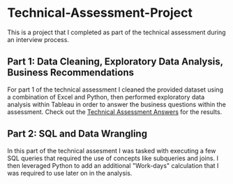 # Technical-Assessment-Project
This is a project that I completed as part of the technical assessment during an interview process.  

## Part 1: Data Cleaning, Exploratory Data Analysis, Business Recommendations
For part 1 of the technical assessment I cleaned the provided dataset using a combination of Excel and Python, then performed exploratory data analysis within Tableau in order to answer the business questions within the assessment.  Check out the [Technical Assessment Answers](Technical%20Assessment%20Answers.pdf) for the results.  

## Part 2: SQL and Data Wrangling
In this part of the technical assesment I was tasked with executing a few SQL queries that required the use of concepts like subqueries and joins.  I then leveraged Python to add an additional "Work-days" calculation that I was required to use later on in the analysis.  
